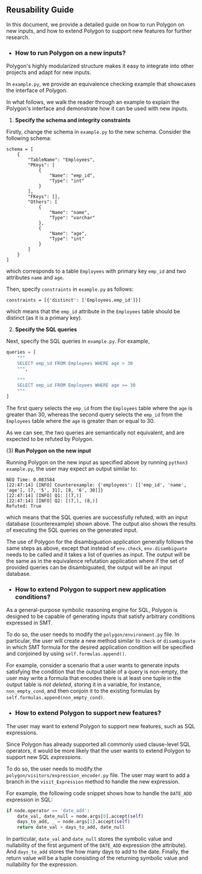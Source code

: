 ## Reusability Guide

In this document, we provide a detailed guide on how to run Polygon on new inputs, and how to extend Polygon
to support new features for further research.


- ### How to run Polygon on a new inputs?

Polygon's highly modularized structure makes it easy to integrate into other projects and adapt for new inputs.

In `example.py`, we provide an equivalence checking example that showcases the interface of Polygon.

In what follows, we walk the reader through an example to explain the Polygon's interface and demonstrate how it
can be used with new inputs.

1. **Specify the schema and integrity constraints**

Firstly, change the schema in `example.py` to the new schema.
Consider the following schema:

```
schema = [
    {
        "TableName": "Employees",
        "PKeys": [
            {
                "Name": "emp_id",
                "Type": "int"
            }
        ],
        "FKeys": [],
        "Others": [
            {
                "Name": "name",
                "Type": "varchar"
            },
            {
                "Name": "age",
                "Type": "int"
            }
        ]
    }
]
```

which corresponds to a table `Employees` with primary key `emp_id` and two
attributes `name` and `age`.

Then, specify `constraints` in `example.py` as follows:

```
constraints = [{'distinct': ['Employees.emp_id']}]
```

which means that the `emp_id` attribute in the `Employees` table should be distinct
(as it is a primary key).


2. **Specify the SQL queries**

Next, specify the SQL queries in `example.py`.  For example,


```python
queries = [
    """
    SELECT emp_id FROM Employees WHERE age > 30
    """,

    """
    SELECT emp_id FROM Employees WHERE age >= 30
    """
]
```

The first query selects the `emp_id` from the `Employees` table where the `age` is greater than 30,
whereas the second query selects the `emp_id` from the `Employees` table where the `age` is greater than or equal to 30.

As we can see, the two queries are semantically not equivalent, and are expected to be refuted by Polygon.

(3) **Run Polygon on the new input**

Running Polygon on the new input as specified above by running `python3 example.py`, the user may expect an output similar to:

```
NEQ Time: 0.083584
[22:47:14] [INFO] Counterexample: {'employees': [['emp_id', 'name', 'age'], [7, '5', 31], [8, '6', 30]]}
[22:47:14] [INFO] Q1: [(7,)]
[22:47:14] [INFO] Q2: [(7,), (8,)]
Refuted: True
```

which means that the SQL queries are successfully refuted, with an input database (counterexample) shown above.
The output also shows the results of executing the SQL queries on the generated input.

The use of Polygon for the disambiguation application generally follows the same steps as above,
except that instead of `env.check`, `env.disambiguate` needs to be called and it takes
a list of queries as input. The output will be the same as in the equivalence
refutation application where if the set of provided queries can be disambiguated,
the output will be an input database.

- ### How to extend Polygon to support new application conditions?

As a general-purpose symbolic reasoning engine for SQL, Polygon is designed to be capable of generating inputs
that satisfy arbitrary conditions expressed in SMT.

To do so, the user needs to modify the `polygon/environment.py` file. In particular, the user will create
a new method similar to `check` or `disambiguate` in which SMT formula for the desired application condition
will be specified and conjoined by using `self.formulas.append()`.

For example, consider a scenario that a user wants to generate inputs satisfying the condition that the output
table of a query is non-empty, the user may write a formula that encodes there is at least one tuple in the
output table is *not deleted*, storing it in a variable, for instance, `non_empty_cond`, and then conjoin it
to the existing formulas by `self.formulas.append(non_empty_cond)`.


- ### How to extend Polygon to support new features?

The user may want to extend Polygon to support new features, such as SQL expressions.

Since Polygon has already supported all commonly used clause-level SQL operators, it would be more likely
that the user wants to extend Polygon to support new SQL *expressions*.

To do so, the user needs to modify the `polygon/visitors/expression_encoder.py` file.
The user may want to add a branch in the `visit_Expression` method to handle the new expression.

For example, the following code snippet shows how to handle the `DATE_ADD` expression in SQL:

```python
if node.operator == 'date_add':
    date_val, date_null = node.args[0].accept(self)
    days_to_add, _ = node.args[1].accept(self)
    return date_val + days_to_add, date_null
```

In particular, `date_val` and `date_null` stores the symbolic value and nullability of the first argument
of the `DATE_ADD` expression (the attribute). And `days_to_add` stores the how many days to add to the date.
Finally, the return value will be a tuple consisting of the returning symbolic value and nullability for the
expression.